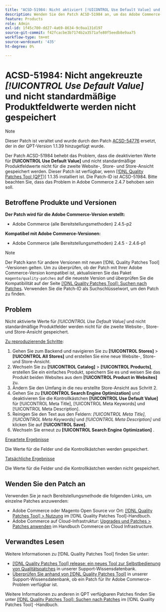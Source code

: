 ```yaml
---
title: "ACSD-51984: Nicht aktiviert [!UICONTROL Use Default Value] und nicht standardmäßige Produktfeldwerte werden nicht für die zweite Website-, Store- und Store-Ansicht gespeichert."
description: Wenden Sie den Patch ACSD-51984 an, um das Adobe Commerce-Problem zu beheben, bei dem die deaktivierten Werte für [!UICONTROL Use Default Value] und die nicht standardmäßigen Produktfeldwerte nicht für die zweite Website-, Store- und Store-Ansicht gespeichert werden.
feature: Products
role: Admin
exl-id: 1f45c700-dd27-4a69-8634-9c0aa131d197
source-git-commit: f42fcacbe3b7174b2a3571afe80f5eedb8e9aa75
workflow-type: tm+mt
source-wordcount: '435'
ht-degree: 0%

---
```


# ACSD-51984: Nicht angekreuzte *[!UICONTROL Use Default Value]* und nicht standardmäßige Produktfeldwerte werden nicht gespeichert

>[!NOTE]
>
>Dieser Patch ist veraltet und wurde durch den Patch [ACSD-54776](/help/support-tools/patches-available-in-qpt-tool/v1-1-39/acsd-54776-unchecked-used-default-value-and-non-default-product-field-values-are-not-saved.md) ersetzt, der in der QPT-Version 1.1.39 hinzugefügt wurde.

Der Patch ACSD-51984 behebt das Problem, dass die deaktivierten Werte für **[!UICONTROL Use Default Value]** und nicht standardmäßige Produktfeldwerte nicht für die zweite Website-, Store- und Store-Ansicht gespeichert werden. Dieser Patch ist verfügbar, wenn [[!DNL Quality Patches Tool (QPT)]](/help/announcements/adobe-commerce-announcements/magento-quality-patches-released-new-tool-to-self-serve-quality-patches.md) 1.1.35 installiert ist. Die Patch-ID ist ACSD-51984. Bitte beachten Sie, dass das Problem in Adobe Commerce 2.4.7 behoben sein soll.

## Betroffene Produkte und Versionen

**Der Patch wird für die Adobe Commerce-Version erstellt:**

* Adobe Commerce (alle Bereitstellungsmethoden) 2.4.5-p2

**Kompatibel mit Adobe Commerce-Versionen:**

* Adobe Commerce (alle Bereitstellungsmethoden) 2.4.5 - 2.4.6-p1

>[!NOTE]
>
>Der Patch kann für andere Versionen mit neuen [!DNL Quality Patches Tool] -Versionen gelten. Um zu überprüfen, ob der Patch mit Ihrer Adobe Commerce-Version kompatibel ist, aktualisieren Sie das Paket `magento/quality-patches` auf die neueste Version und überprüfen Sie die Kompatibilität auf der Seite [[!DNL Quality Patches Tool]: Suchen nach Patches](https://experienceleague.adobe.com/tools/commerce-quality-patches/index.html). Verwenden Sie die Patch-ID als Suchschlüsselwort, um den Patch zu finden.

## Problem

Nicht aktivierte Werte für *[!UICONTROL Use Default Value]* und nicht standardmäßige Produktfelder werden nicht für die zweite Website-, Store- und Store-Ansicht gespeichert.

<u>Zu reproduzierende Schritte</u>:

1. Gehen Sie zum Backend und navigieren Sie zu **[!UICONTROL Stores]** > **[!UICONTROL All Stores]** und erstellen Sie eine neue Website-, Store- und Store-Ansicht.
1. Wechseln Sie zu **[!UICONTROL Catalog]** > **[!UICONTROL Products]**, erstellen Sie ein einfaches Produkt, speichern Sie es und weisen Sie das Produkt beiden Websites aus dem **[!UICONTROL Product in Websites]** zu.
1. Ändern Sie den Umfang in die neu erstellte Store-Ansicht aus Schritt 2.
1. Gehen Sie zu **[!UICONTROL Search Engine Optimization]** und deaktivieren Sie die Kontrollkästchen **[!UICONTROL Use Default Value]** für [!UICONTROL Meta Title], [!UICONTROL Meta Keywords] und [!UICONTROL Meta Description].
1. Reinigen Sie den Text aus den Feldern: *[!UICONTROL Meta Title]*, *[!UICONTROL Meta Keywords]* und *[!UICONTROL Meta Description]* und klicken Sie auf **[!UICONTROL Save]**.
1. Wechseln Sie erneut zu **[!UICONTROL Search Engine Optimization]** .

<u>Erwartete Ergebnisse</u>

Die Werte für die Felder und die Kontrollkästchen werden gespeichert.

<u>Tatsächliche Ergebnisse</u>

Die Werte für die Felder und die Kontrollkästchen werden nicht gespeichert.

## Wenden Sie den Patch an

Verwenden Sie je nach Bereitstellungsmethode die folgenden Links, um einzelne Patches anzuwenden:

* Adobe Commerce oder Magento Open Source vor Ort: [[!DNL Quality Patches Tool] > Nutzung](<https://experienceleague.adobe.com/docs/commerce-operations/tools/quality-patches-tool/usage.html>) im [!DNL Quality Patches Tool]-Handbuch.
* Adobe Commerce auf Cloud-Infrastruktur: [Upgrades und Patches > Patches anwenden](https://experienceleague.adobe.com/docs/commerce-cloud-service/user-guide/develop/upgrade/apply-patches.html) im Handbuch Commerce on Cloud Infrastructure.

## Verwandtes Lesen

Weitere Informationen zu [!DNL Quality Patches Tool] finden Sie unter:

* [[!DNL Quality Patches Tool] release: ein neues Tool zur Selbstbedienung von Qualitätspatches](/help/announcements/adobe-commerce-announcements/magento-quality-patches-released-new-tool-to-self-serve-quality-patches.md) in unserer Support-Wissensdatenbank.
* [Überprüfen Sie anhand von  [!DNL Quality Patches Tool]](/help/support-tools/patches-available-in-qpt-tool/check-patch-for-magento-issue-with-magento-quality-patches.md) in unserer Support-Wissensdatenbank, ob ein Patch für Ihr Adobe Commerce-Problem verfügbar ist.

Weitere Informationen zu anderen in QPT verfügbaren Patches finden Sie unter [[!DNL Quality Patches Tool]: Suchen nach Patches](<https://experienceleague.adobe.com/tools/commerce-quality-patches/index.html>) im [!DNL Quality Patches Tool] -Handbuch.